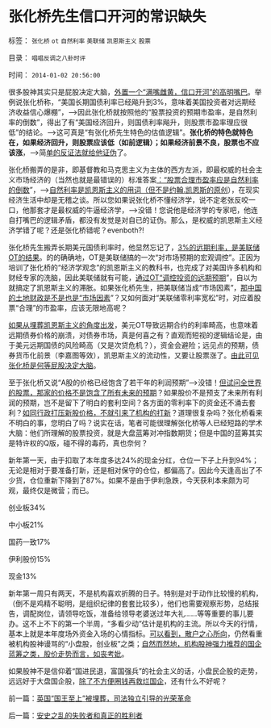 # 张化桥先生信口开河的常识缺失

标签： `张化桥` `ot` `自然利率` `美联储` `凯恩斯主义` `股票` 

目录： `唱唱反调之八卦时评`

时间： `2014-01-02 20:56:00`

很多股神其实只是屁股决定大脑，[外置一个“满嘴雌黄，信口开河”的高明嘴巴](../../../2009/10/17/主流经济学家的选择性阉割.md)。举例说张化桥称，“美国长期国债利率已经飚升到3%，意味着美国投资者对远期经济收益信心爆棚”，——>因此张化桥就按照他的“股票投资的预期市盈率，是自然利率的倒数”，得出了有“美国经济回升，则国债利率飚升，则股票市盈率理应很低”的结论。——>这可真是“有张化桥先生特色的估值逻辑”。**张化桥的特色就特色在，如果经济回升，则股票应该低（如前逻辑）；如果经济前景不良，股票也不应该涨**，——>简[单的反证法就给他证伪](../../../2011/1/26/传统文化缺乏逻辑，和利益错位.md)了。

张化桥搬弄的是非，即基督教和马克思主义为主体的西方左派，即最权威的社会主义市场经济的（当然也就是最错误的）标准答案[：“股票合理市盈率应是自然利率的倒数](../../../2013/12/15/市盈率与利率没有确切的逻辑关联，否则市盈率应再高许多倍.md)”，——>[自然利率是凯恩斯主义的用词（但不是约翰.凯恩斯的原创](../../../2011/6/15/李嘉图与凯恩斯的利率不是市场利率；自然利率是不存在的.md)），在现实经济生活中却是无稽之谈。所以您如果说张化桥不懂经济学，说不定老张反咬一口，他那套才是最权威的牛逼经济学，——>没错！您说他是经济学的专家吧，他连自打嘴巴的逻辑矛盾，都没有发觉是对自已的证伪。那么，是权威的凯恩斯主义经济学错了呢？还是张化桥错呢？evenboth?!

张化桥先生搬弄长期美元国债利率时，他显然忘记了，[3%的远期利率，是美联储OT的结果](../../../2013/12/23/OT和QE的含义，高杠杆与乘数的关系，钱荒与通货膨胀的关联.md)。的的确确地，OT是美联储搞的一次“对市场预期的宏观调控”。正因为培训了张化桥的“经济学观念”的凯恩斯主义的教科书，也完成了对美国许多机构和财经专家的洗脑，因此美联储就有可能，[通过OT“调控投资的远期预期](../../../2012/9/19/OT与QE是异步等效.md)”，自以为就搞定了凯恩斯主义的滞胀。如果张化桥先生，把美联储当成“市场因素”，[那中国的土地财政是不是也是“市场因素](../../../2013/12/21/从“计生的顽强”感知“高房价集团的顽固”.md)”？又如何面对“美联储零利率宽松”时，对应着股票“合理”的市盈率，应该无限地高呢？

[如果从埋葬凯恩斯主义的角度出发](../../../2012/12/13/埋葬凯恩斯主义，不必从美元开始.md)，美元OT导致远期合约的利率畸高，也意味着远期债券价格的崩溃，对债券市场，真是何喜之有？直观而短视的逻辑结论是，由于美元远期国债的风险畸高（又是次贷危机？），资金会避险；远见点的预期，债券货币化前景（李嘉图等效），凯恩斯主义的流动性，又要让股票涨了。[由此可见张化桥是何等屁股决定大脑](../../../2013/2/8/张化桥先生的悲愤，高利贷和可怕的追债公司.md)。

至于张化桥又说“A股的价格已经饱含了若干年的利润预期”——>没错！[但试问全世界的股票，那家的价格不是饱含了所有未来的预期](../../../2010/3/25/政策面利好其实是一个反向指标.md)？如果股价不是预支了未来所有利润的预期，岂不是留下了明白的套利空间？各方面的零利率下的资金还不涌去套利？[如同行政打压新股价格，不就引来了机构的打新](../../../2012/1/12/特权机构的“打新”是凶残的暴政.md)？道理很复杂吗？张化桥看来不明白的事，您明白了吗？说实在话，笔者可能很理解张化桥等人已经短路的学术大脑：他们所理解的股票投资，就是大盘蓝筹对冲指数期货；但是中国的蓝筹其实是特许权的Q版，碰不得的毒药，真也奈何？

新年第一天，由于扣取了本年度多达24%的现金分红，仓位一下子上升到94%；无论是相对于要准备打新，还是相对保守的仓位，都偏高了。因此今天逢高出了不少货，仓位重新下降到了87%。如果不是由于伊利急跌，今天获利本来颇为可观，最终仅是微营；而已。

创业板34%

中小板21%

国药一致17%

伊利股份15%

现金13%

新年第一周只有两天，不是机构喜欢折腾的日子。特别是对于动作比较慢的机构，（倒不是鸡精不聪明，是组织纪律的套套比较多），他们也需要观察形势，总结报告，调配岗位，请领导吃饭，准备给领导老婆送过年大礼……等等重要的事儿要办。这不上不下的第一个半周，“多看少动”估计是机构的主流。所以今天的行情，基本上就是本年度场外资金入场的心情指标。[可以看到，散户之心所向](../../../2013/10/17/板块轮涨的机理，创业板内的轮涨和庄股，创业板的大三浪.md)，仍然看重被机构股神谩骂的“小盘股，创业板”之类；[自然而然地，机构股神强力推荐的国企蓝筹之类，股价走势而言，如丧考妣](../../../2013/7/30/银行地产所占比例，揭穿国产蓝筹的谎言.md)。

如果股神不是信仰着“国进民退，富国强兵”的社会主义的话，小盘民企股的走势，远远好于大盘国企股，[除了不方便圈钱再救烂国企](../../../2013/12/12/居安思危的公害知识分子,“国企危机=经济危机”的概念偷换.md)，还有什么不好呢？



前一篇：[英国“国王至上”被埋葬，司法独立引导的光荣革命](../../../2014/1/2/英国“国王至上”被埋葬，司法独立引导的光荣革命.md)

后一篇：[安史之乱的失败者和真正的胜利者](../../../2014/1/3/安史之乱的失败者和真正的胜利者.md)